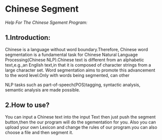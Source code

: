 # Chinese Segment #

*Help For The Chinese Sgement Program:*

## 1.Introduction:
Chinese is a language without word boundary.Therefore, Chinese word segmentation is a fundamental task for Chinese Natural Language
Processing(Chinese NLP).Chinese text is different from an alphabetic text,e.g.,an English text,in that it is composed of character strings
from a large character set. Word segmentation aims to promote this advancement to the word level.Only with words being segmented, can other

NLP tasks such as part-of-speech(POS)tagging, syntactic analysis, semantic analysis are made possible.

## 2.How to use?
You can input a Chinese text into the input Text then just push the segment button,then the our program will do the sgementation for you.
Also you can upload your own Lexicon and change the rules of our program.you can also choose a file and then segment it.
